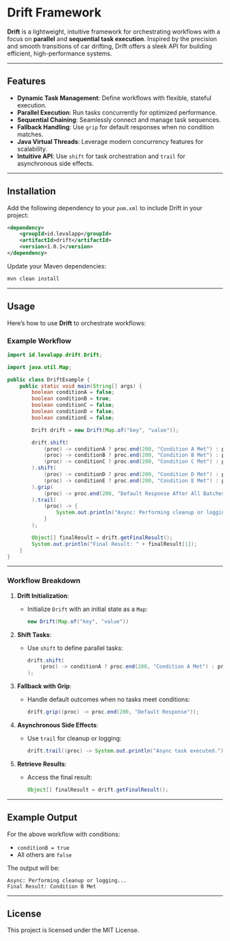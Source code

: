 # Drift Framework  

**Drift** is a lightweight, intuitive framework for orchestrating workflows with a focus on **parallel** and **sequential task execution**. Inspired by the precision and smooth transitions of car drifting, Drift offers a sleek API for building efficient, high-performance systems.

---

## Features  

- **Dynamic Task Management**: Define workflows with flexible, stateful execution.  
- **Parallel Execution**: Run tasks concurrently for optimized performance.  
- **Sequential Chaining**: Seamlessly connect and manage task sequences.  
- **Fallback Handling**: Use `grip` for default responses when no condition matches.  
- **Java Virtual Threads**: Leverage modern concurrency features for scalability.  
- **Intuitive API**: Use `shift` for task orchestration and `trail` for asynchronous side effects.  

---

## Installation  

Add the following dependency to your `pom.xml` to include Drift in your project:

```xml
<dependency>  
    <groupId>id.levalapp</groupId>  
    <artifactId>drift</artifactId>  
    <version>1.0.1</version>  
</dependency>
```

Update your Maven dependencies:

```bash
mvn clean install
```

---

## Usage  

Here’s how to use **Drift** to orchestrate workflows:

### Example Workflow

```java
import id.levalapp.drift.Drift;

import java.util.Map;

public class DriftExample {
    public static void main(String[] args) {
        boolean conditionA = false;
        boolean conditionB = true;
        boolean conditionC = false;
        boolean conditionD = false;
        boolean conditionE = false;

        Drift drift = new Drift(Map.of("key", "value"));

        drift.shift(
            (proc) -> conditionA ? proc.end(200, "Condition A Met") : proc,
            (proc) -> conditionB ? proc.end(200, "Condition B Met") : proc,
            (proc) -> conditionC ? proc.end(200, "Condition C Met") : proc
        ).shift(
            (proc) -> conditionD ? proc.end(200, "Condition D Met") : proc,
            (proc) -> conditionE ? proc.end(200, "Condition E Met") : proc
        ).grip(
            (proc) -> proc.end(200, "Default Response After All Batches")
        ).trail(
            (proc) -> {
                System.out.println("Async: Performing cleanup or logging...");
            }
        );

        Object[] finalResult = drift.getFinalResult();
        System.out.println("Final Result: " + finalResult[1]);
    }
}
```

---

### Workflow Breakdown  

1. **Drift Initialization**:
   - Initialize `Drift` with an initial state as a `Map`:
     ```java
     new Drift(Map.of("key", "value"))
     ```

2. **Shift Tasks**:
   - Use `shift` to define parallel tasks:
     ```java
     drift.shift(
         (proc) -> conditionA ? proc.end(200, "Condition A Met") : proc
     );
     ```

3. **Fallback with Grip**:
   - Handle default outcomes when no tasks meet conditions:
     ```java
     drift.grip((proc) -> proc.end(200, "Default Response"));
     ```

4. **Asynchronous Side Effects**:
   - Use `trail` for cleanup or logging:
     ```java
     drift.trail((proc) -> System.out.println("Async task executed."));
     ```

5. **Retrieve Results**:
   - Access the final result:
     ```java
     Object[] finalResult = drift.getFinalResult();
     ```

---

## Example Output  

For the above workflow with conditions:
- `conditionB = true`
- All others are `false`

The output will be:

```
Async: Performing cleanup or logging...
Final Result: Condition B Met
```

---

## License  

This project is licensed under the MIT License.  